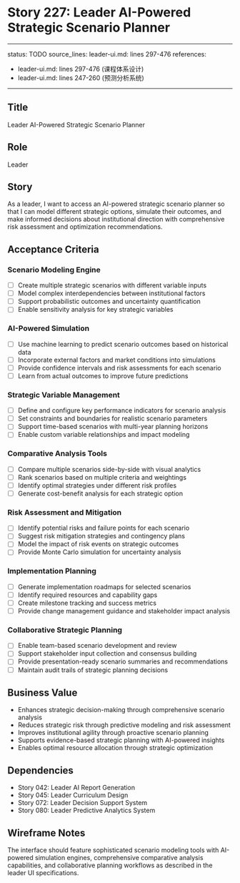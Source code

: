 # Story 227: Leader AI-Powered Strategic Scenario Planner

---
status: TODO
source_lines: leader-ui.md: lines 297-476
references:
  - leader-ui.md: lines 297-476 (课程体系设计)
  - leader-ui.md: lines 247-260 (预测分析系统)
---

## Title
Leader AI-Powered Strategic Scenario Planner

## Role
Leader

## Story
As a leader, I want to access an AI-powered strategic scenario planner so that I can model different strategic options, simulate their outcomes, and make informed decisions about institutional direction with comprehensive risk assessment and optimization recommendations.

## Acceptance Criteria

### Scenario Modeling Engine
- [ ] Create multiple strategic scenarios with different variable inputs
- [ ] Model complex interdependencies between institutional factors
- [ ] Support probabilistic outcomes and uncertainty quantification
- [ ] Enable sensitivity analysis for key strategic variables

### AI-Powered Simulation
- [ ] Use machine learning to predict scenario outcomes based on historical data
- [ ] Incorporate external factors and market conditions into simulations
- [ ] Provide confidence intervals and risk assessments for each scenario
- [ ] Learn from actual outcomes to improve future predictions

### Strategic Variable Management
- [ ] Define and configure key performance indicators for scenario analysis
- [ ] Set constraints and boundaries for realistic scenario parameters
- [ ] Support time-based scenarios with multi-year planning horizons
- [ ] Enable custom variable relationships and impact modeling

### Comparative Analysis Tools
- [ ] Compare multiple scenarios side-by-side with visual analytics
- [ ] Rank scenarios based on multiple criteria and weightings
- [ ] Identify optimal strategies under different risk profiles
- [ ] Generate cost-benefit analysis for each strategic option

### Risk Assessment and Mitigation
- [ ] Identify potential risks and failure points for each scenario
- [ ] Suggest risk mitigation strategies and contingency plans
- [ ] Model the impact of risk events on strategic outcomes
- [ ] Provide Monte Carlo simulation for uncertainty analysis

### Implementation Planning
- [ ] Generate implementation roadmaps for selected scenarios
- [ ] Identify required resources and capability gaps
- [ ] Create milestone tracking and success metrics
- [ ] Provide change management guidance and stakeholder impact analysis

### Collaborative Strategic Planning
- [ ] Enable team-based scenario development and review
- [ ] Support stakeholder input collection and consensus building
- [ ] Provide presentation-ready scenario summaries and recommendations
- [ ] Maintain audit trails of strategic planning decisions

## Business Value
- Enhances strategic decision-making through comprehensive scenario analysis
- Reduces strategic risk through predictive modeling and risk assessment
- Improves institutional agility through proactive scenario planning
- Supports evidence-based strategic planning with AI-powered insights
- Enables optimal resource allocation through strategic optimization

## Dependencies
- Story 042: Leader AI Report Generation
- Story 045: Leader Curriculum Design
- Story 072: Leader Decision Support System
- Story 080: Leader Predictive Analytics System

## Wireframe Notes
The interface should feature sophisticated scenario modeling tools with AI-powered simulation engines, comprehensive comparative analysis capabilities, and collaborative planning workflows as described in the leader UI specifications.